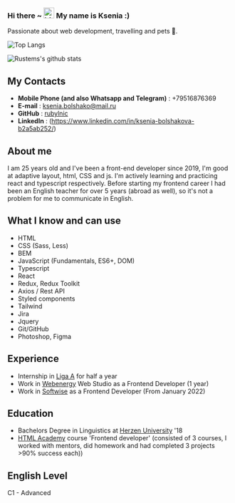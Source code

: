### Hi there ~ <img src="https://user-images.githubusercontent.com/1303154/88677602-1635ba80-d120-11ea-84d8-d263ba5fc3c0.gif" width="24px" height="24px" alt="hi"> My name is Ksenia :)

Passionate about web development, travelling and pets 🐶.

![Top Langs](https://github-readme-stats.vercel.app/api/top-langs/?username=rubylnic&layout=compact&hide=css,html)

![Rustems's github stats](https://github-readme-stats.vercel.app/api?username=rubylnic&count_private=true&show_icons=true&theme=onedark)

## My Contacts
* **Mobile Phone (and also Whatsapp and Telegram)** : +79516876369
* **E-mail** : ksenia.bolshako@mail.ru
* **GitHub** : [rubylnic](https://github.com/rubylnic)
* **LinkedIn** : (https://www.linkedin.com/in/ksenia-bolshakova-b2a5ab252/)

## About me
I am 25 years old and I've been a front-end developer since 2019, I'm good at adaptive layout, html, CSS and js. I'm actively learning and practicing react and typescript respectively. Before starting my frontend career I had been an English teacher for over 5 years (abroad as well), so it's not a problem for me to communicate in English.

## What I know and can use
* HTML
* CSS (Sass, Less)
* BEM
* JavaScript (Fundamentals, ES6+, DOM)
* Typescript
* React 
* Redux, Redux Toolkit
* Axios / Rest API
* Styled components
* Tailwind
* Jira
* Jquery 
* Git/GitHub
* Photoshop, Figma


## Experience
* Internship in [Liga A](https://ligaa.agency/) for half a year
* Work in [Webenergy](https://webenergy-it.ru/) Web Studio as a Frontend Developer (1 year)
* Work in [Softwise](https://softwise.ru/) as a Frontend Developer (From January 2022)

## Education
* Bachelors Degree in Linguistics at [Herzen University](https://www.herzen.spb.ru/) '18
* [HTML Academy](https://htmlacademy.ru/) course 'Frontend developer' (consisted of 3 courses, I worked with mentors, did homework and had completed 3 projects >90% success each))

## English Level
C1 - Advanced
